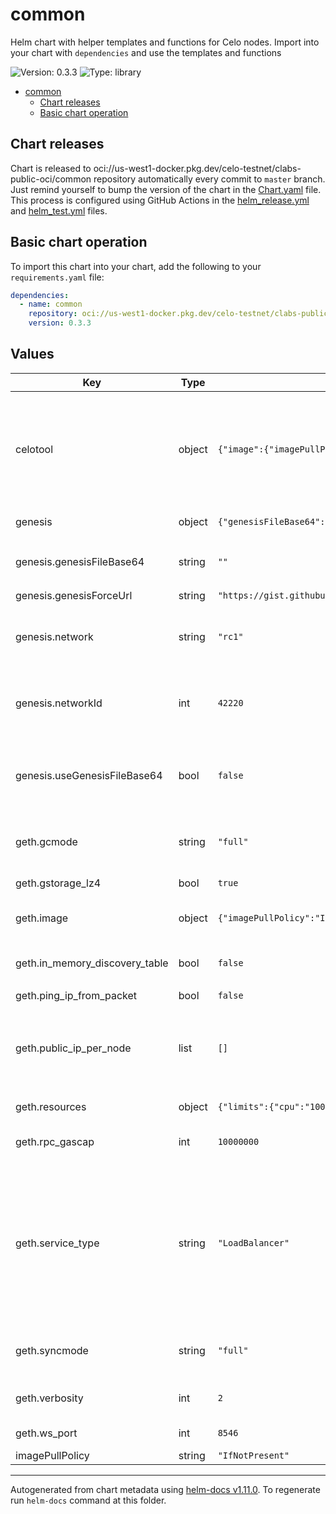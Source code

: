 # common

Helm chart with helper templates and functions for Celo nodes. Import into your chart with `dependencies` and use the templates and functions

![Version: 0.3.3](https://img.shields.io/badge/Version-0.3.3-informational?style=flat-square) ![Type: library](https://img.shields.io/badge/Type-library-informational?style=flat-square)

- [common](#common)
  - [Chart releases](#chart-releases)
  - [Basic chart operation](#basic-chart-operation)

## Chart releases

Chart is released to oci://us-west1-docker.pkg.dev/celo-testnet/clabs-public-oci/common repository automatically every commit to `master` branch.
Just remind yourself to bump the version of the chart in the [Chart.yaml](./Chart.yaml) file.
This process is configured using GitHub Actions in the [helm_release.yml](../../.github/workflows/helm_release.yml)
and [helm_test.yml](../../.github/workflows/helm_test.yml) files.

## Basic chart operation

To import this chart into your chart, add the following to your `requirements.yaml` file:

```yaml
dependencies:
  - name: common
    repository: oci://us-west1-docker.pkg.dev/celo-testnet/clabs-public-oci
    version: 0.3.3
```

## Values

| Key | Type | Default | Description |
|-----|------|---------|-------------|
| celotool | object | `{"image":{"imagePullPolicy":"IfNotPresent","repository":"gcr.io/celo-testnet/celo-monorepo","tag":"celotool-dc5e5dfa07231a4ff4664816a95eae606293eae9"}}` | Celotool image. This image is used to derivate the private keys from the mnemonic. This is just internally used by cLabs and not required to be used for running nodes |
| genesis | object | `{"genesisFileBase64":"","genesisForceUrl":"https://gist.githubusercontent.com/jcortejoso/eba86918c7b7c7546589edd9a32f1f08/raw/b564a1cb50c1fb5261ea5238b0c0b2d055af9ba4/genesis.json","network":"rc1","networkId":42220,"useGenesisFileBase64":false}` | Blockchain genesis configuration |
| genesis.genesisFileBase64 | string | `""` | Base64 encoded genesis file if `useGenesisFileBase64` is set to true |
| genesis.genesisForceUrl | string | `"https://gist.githubusercontent.com/jcortejoso/eba86918c7b7c7546589edd9a32f1f08/raw/b564a1cb50c1fb5261ea5238b0c0b2d055af9ba4/genesis.json"` | Genesis force URL |
| genesis.network | string | `"rc1"` | Network name. Valid values are mainnet, rc1 (both for mainnet), baklava or afajores |
| genesis.networkId | int | `42220` | Network ID for custom testnet. Not used in case of mainnet, baklava or alfajores |
| genesis.useGenesisFileBase64 | bool | `false` | Use a custom genesis shared as part of a configmap. Used for custom networks with small genesis files |
| geth.gcmode | string | `"full"` | Blockchain garbage collection mode. Valid values are: full and archive |
| geth.gstorage_lz4 | bool | `true` | Use lz4 backups for chain (if enabled) |
| geth.image | object | `{"imagePullPolicy":"IfNotPresent","repository":"us.gcr.io/celo-testnet/geth","tag":"1b40b25d315bfcd792138e288ea61351d6c44d09"}` | Image for the celo-blockchain statefulset |
| geth.in_memory_discovery_table | bool | `false` | Enable blockchain option `--use-in-memory-discovery-table` |
| geth.ping_ip_from_packet | bool | `false` |  |
| geth.public_ip_per_node | list | `[]` | Array with 'public' ip addresses used for `nat=extip:<ip>` option. Replica 0 will use the first ip, replica 1 the second, etc. |
| geth.resources | object | `{"limits":{"cpu":"1000m","memory":"512Mi"},"requests":{"cpu":"500m","memory":"256Mi"}}` | Resources for `geth` container |
| geth.rpc_gascap | int | `10000000` | Gas cap that can be used in eth_call/estimateGas |
| geth.service_type | string | `"LoadBalancer"` | Type of the LoadBalancer for the service attached to each replica. Each replica of the statefulset will have a service of this type. If type is `LoadBalancer`, it will be created with the `public_ip_per_node` as the `loadBalancerIP` |
| geth.syncmode | string | `"full"` | Blockchain sync mode. Valid values are: full, lightest, light and fast |
| geth.verbosity | int | `2` | Loggin verbosity. Valid values are: 0-5. 0 is the least verbose |
| geth.ws_port | int | `8546` | WS-RPC server listening port |
| imagePullPolicy | string | `"IfNotPresent"` |  |

----------------------------------------------
Autogenerated from chart metadata using [helm-docs v1.11.0](https://github.com/norwoodj/helm-docs/releases/v1.11.0). To regenerate run `helm-docs` command at this folder.
